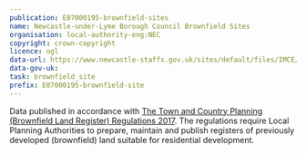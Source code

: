 ```yaml
---
publication: E07000195-brownfield-sites
name: Newcastle-under-Lyme Borough Council Brownfield Sites
organisation: local-authority-eng:NEC
copyright: crown-copyright
licence: ogl
data-url: https://www.newcastle-staffs.gov.uk/sites/default/files/IMCE/Planning/Planning_Policy/NonLocal/NULBCBrownfield%20land%20register.csv
data-gov-uk: 
task: brownfield_site
prefix: E07000195-brownfield-site
---
```


Data published in accordance with [The Town and Country Planning (Brownfield Land Register) Regulations 2017](http://www.legislation.gov.uk/uksi/2017/403/contents/made).
The regulations require Local Planning Authorities to prepare, maintain and publish registers of previously developed (brownfield) land suitable for residential development.

